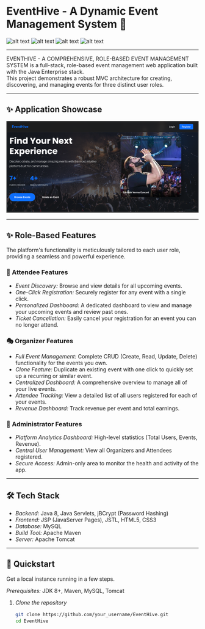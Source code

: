 # EventHive - A Dynamic Event Management System 🚀

![alt text](https://img.shields.io/badge/Java-8%2B-blue?style=for-the-badge&logo=java)
![alt text](https://img.shields.io/badge/Apache-Tomcat-F8981D?style=for-the-badge&logo=apache)
![alt text](https://img.shields.io/badge/MySQL-4479A1?style=for-the-badge&logo=mysql)
![alt text](https://img.shields.io/badge/Apache-Maven-C71A36?style=for-the-badge&logo=apache-maven)

---

EVENTHIVE - A COMPREHENSIVE, ROLE-BASED EVENT MANAGEMENT SYSTEM is a full-stack, role-based event management web application built with the Java Enterprise stack.  
This project demonstrates a robust MVC architecture for creating, discovering, and managing events for three distinct user roles.

---

## ✨ Application Showcase

<p align="center">
  <img src="OutputImages/frontPage.png" alt="EventHive Application Showcase" width="800"/>
</p>

---

## ✨ Role-Based Features

The platform's functionality is meticulously tailored to each user role, providing a seamless and powerful experience.

### 👤 Attendee Features
- *Event Discovery:* Browse and view details for all upcoming events.  
- *One-Click Registration:* Securely register for any event with a single click.  
- *Personalized Dashboard:* A dedicated dashboard to view and manage your upcoming events and review past ones.  
- *Ticket Cancellation:* Easily cancel your registration for an event you can no longer attend.  

### 🎭 Organizer Features
- *Full Event Management:* Complete CRUD (Create, Read, Update, Delete) functionality for the events you own.  
- *Clone Feature:* Duplicate an existing event with one click to quickly set up a recurring or similar event.  
- *Centralized Dashboard:* A comprehensive overview to manage all of your live events.  
- *Attendee Tracking:* View a detailed list of all users registered for each of your events.  
- *Revenue Dashboard:* Track revenue per event and total earnings.  

### 👑 Administrator Features
- *Platform Analytics Dashboard:* High-level statistics (Total Users, Events, Revenue).  
- *Central User Management:* View all Organizers and Attendees registered.  
- *Secure Access:* Admin-only area to monitor the health and activity of the app.  

---

## 🛠 Tech Stack
- *Backend:* Java 8, Java Servlets, jBCrypt (Password Hashing)  
- *Frontend:* JSP (JavaServer Pages), JSTL, HTML5, CSS3  
- *Database:* MySQL  
- *Build Tool:* Apache Maven  
- *Server:* Apache Tomcat  

---

## 🚀 Quickstart

Get a local instance running in a few steps.

*Prerequisites:* JDK 8+, Maven, MySQL, Tomcat  

1. *Clone the repository*
   ```sh
   git clone https://github.com/your_username/EventHive.git
   cd EventHive